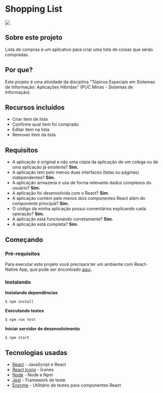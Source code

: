 # Shopping List

<img src="Preview.png">

## Sobre este projeto

Lista de compras é um aplicativo para criar uma lista de coisas que serão compradas.

## Por que?

Este projeto é uma atividade da disciplina "Tópicos Especiais em Sistemas de Informação: Aplicações Híbridas" (PUC Minas - Sistemas de Informação).

## Recursos incluídos

- Criar item de lista
- Confirme qual item foi comprado
- Editar item na lista
- Remover item da lista

## Requisitos

- A aplicação é original e não uma cópia da aplicação de um colega ou de uma aplicação já existente? **Sim.**
- A aplicação tem pelo menos duas interfaces (telas ou páginas) independentes? **Sim.**
- A aplicação armazena e usa de forma relevante dados complexos do usuário? **Sim.**
- A aplicação foi desenvolvida com o React? **Sim.**
- A aplicação contém pelo menos dois componentes React além do componente principal? **Sim.**
- O código da minha aplicação possui comentários explicando cada operação? **Sim.**
- A aplicação está funcionando corretamente? **Sim.**
- A aplicação está completa? **Sim.**

## Começando

### Pré-requisitos

Para executar este projeto você precisará ter um ambiente com React-Native App, que pode ser encontrado [aqui](https://facebook.github.io/react-native/docs/getting-started).

### Instalando

**Instalando dependências**

```
$ npm install
```

**Executando testes**

```
$ npm run test
```

**Iniciar servidor de desenvolvimento**

```
$ npm start
```

## Tecnologias usadas

- [React](https://reactjs.org/) - JavaScript e React
- [React Icons](https://react-icons.github.io/react-icons/) - Ícones
- [Node](https://nodejs.org/) - Node e Npm
- [Jest](https://jestjs.io/) - Framework de teste
- [Enzyme](https://github.com/enzymejs/enzyme) - Utilitário de testes para componentes React
